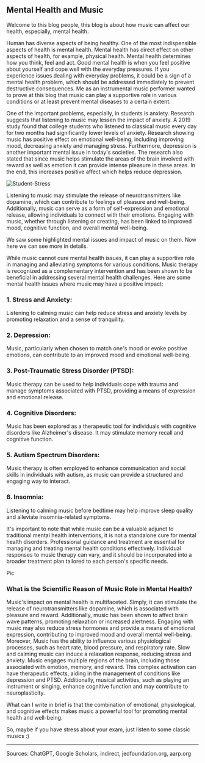 ## Mental Health and Music
Welcome to this blog people, this blog is about how music can affect our health, especially, mental health.

Human has diverse aspects of being healthy. One of the most indispensible aspects of health is mental health. Mental health has direct effect on other aspects of health, for example, physical health. Mental health determines how you think, feel and act. Good mental health is when you feel positive about yourself and cope well with the everyday pressures. If you experience issues dealing with everyday problems, it could be a sign of a mental health problem, which should be addressed immediately to prevent destructive consequences. Me as an instrumental music performer wanted to prove at this blog that music can play a supportive role in various conditions or at least prevent mental diseases to a certain extent.

One of the important problems, especially, in students is anxiety. Research suggests that listening to music may lessen the impact of anxiety. A 2019 study found that college students who listened to classical music every day for two months had significantly lower levels of anxiety.  Research showing music has positive effect on emotional well-being, including improving mood, decreasing anxiety and managing stress. Furthermore, depression is another important mental issue in today's societies. The research also stated that since music helps stimulate the areas of the brain involved with reward as well as emotion it can provide intense pleasure in these areas. In the end, this increases positive affect which helps reduce depression.

![Student-Stress](https://github.com/23W-GBAC/SinaNajafi1/assets/148863702/492c76e1-4b65-49f1-8422-082d9d8c1f96)

Listening to music may stimulate the release of neurotransmitters like dopamine, which can contribute to feelings of pleasure and well-being. Additionally, music can serve as a form of self-expression and emotional release, allowing individuals to connect with their emotions. Engaging with music, whether through listening or creating, has been linked to improved mood, cognitive function, and overall mental well-being.

We saw some highlighted mental issues and impact of music on them. Now here we can see more in details.

While music cannot cure mental health issues, it can play a supportive role in managing and alleviating symptoms for various conditions. Music therapy is recognized as a complementary intervention and has been shown to be beneficial in addressing several mental health challenges. Here are some mental health issues where music may have a positive impact:

### 1. Stress and Anxiety:
Listening to calming music can help reduce stress and anxiety levels by promoting relaxation and a sense of tranquility.
   
### 2. Depression:
Music, particularly when chosen to match one's mood or evoke positive emotions, can contribute to an improved mood and emotional well-being.
   
### 3. Post-Traumatic Stress Disorder (PTSD):
Music therapy can be used to help individuals cope with trauma and manage symptoms associated with PTSD, providing a means of expression and emotional release.
   
### 4. Cognitive Disorders:
Music has been explored as a therapeutic tool for individuals with cognitive disorders like Alzheimer's disease. It may stimulate memory recall and cognitive function.
  
### 5. Autism Spectrum Disorders:
Music therapy is often employed to enhance communication and social skills in individuals with autism, as music can provide a structured and engaging way to interact.
   
### 6. Insomnia:
Listening to calming music before bedtime may help improve sleep quality and alleviate insomnia-related symptoms.
   
It's important to note that while music can be a valuable adjunct to traditional mental health interventions, it is not a standalone cure for mental health disorders. Professional guidance and treatment are essential for managing and treating mental health conditions effectively. Individual responses to music therapy can vary, and it should be incorporated into a broader treatment plan tailored to each person's specific needs.

Pic

### What is the Scientific Reason of Music Role in Mental Health?

Music's impact on mental health is multifaceted. Simply, it can stimulate the release of neurotransmitters like dopamine, which is associated with pleasure and reward. Additionally, music has been shown to affect brain wave patterns, promoting relaxation or increased alertness. Engaging with music may also reduce stress hormones and provide a means of emotional expression, contributing to improved mood and overall mental well-being. Moreover, Music has the ability to influence various physiological processes, such as heart rate, blood pressure, and respiratory rate. Slow and calming music can induce a relaxation response, reducing stress and anxiety. Music engages multiple regions of the brain, including those associated with emotion, memory, and reward. This complex activation can have therapeutic effects, aiding in the management of conditions like depression and PTSD. Additionally, musical activities, such as playing an instrument or singing, enhance cognitive function and may contribute to neuroplasticity.

What can I write in brief is that the combination of emotional, physiological, and cognitive effects makes music a powerful tool for promoting mental health and well-being.

So, maybe if you have stress about your exam, just listen to some classic musics :)

-----------------------------------------------------------------------------------------------------------------------------------------------

Sources: ChatGPT, Google Scholars, indirect, jedfoundation.org, aarp.org       

